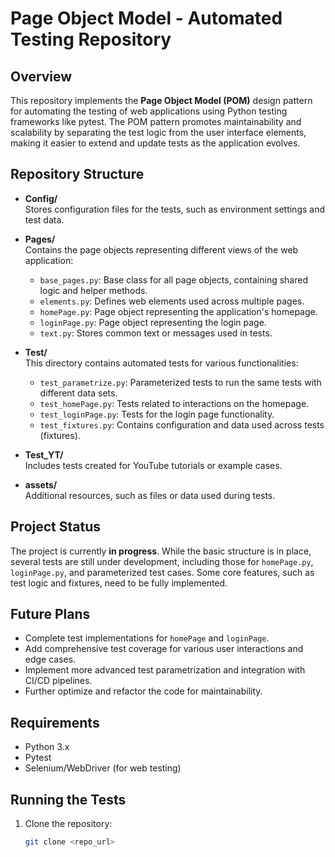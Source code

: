 # Page Object Model - Automated Testing Repository

## Overview

This repository implements the **Page Object Model (POM)** design pattern for automating the testing of web applications using Python testing frameworks like pytest. The POM pattern promotes maintainability and scalability by separating the test logic from the user interface elements, making it easier to extend and update tests as the application evolves.

## Repository Structure

- **Config/**  
  Stores configuration files for the tests, such as environment settings and test data.

- **Pages/**  
  Contains the page objects representing different views of the web application:
  - `base_pages.py`: Base class for all page objects, containing shared logic and helper methods.
  - `elements.py`: Defines web elements used across multiple pages.
  - `homePage.py`: Page object representing the application's homepage.
  - `loginPage.py`: Page object representing the login page.
  - `text.py`: Stores common text or messages used in tests.

- **Test/**  
  This directory contains automated tests for various functionalities:
  - `test_parametrize.py`: Parameterized tests to run the same tests with different data sets.
  - `test_homePage.py`: Tests related to interactions on the homepage.
  - `test_loginPage.py`: Tests for the login page functionality.
  - `test_fixtures.py`: Contains configuration and data used across tests (fixtures).

- **Test_YT/**  
  Includes tests created for YouTube tutorials or example cases.

- **assets/**  
  Additional resources, such as files or data used during tests.

## Project Status

The project is currently **in progress**. While the basic structure is in place, several tests are still under development, including those for `homePage.py`, `loginPage.py`, and parameterized test cases. Some core features, such as test logic and fixtures, need to be fully implemented.

## Future Plans

- Complete test implementations for `homePage` and `loginPage`.
- Add comprehensive test coverage for various user interactions and edge cases.
- Implement more advanced test parametrization and integration with CI/CD pipelines.
- Further optimize and refactor the code for maintainability.

## Requirements

- Python 3.x
- Pytest
- Selenium/WebDriver (for web testing)

## Running the Tests

1. Clone the repository:
   ```bash
   git clone <repo_url>
